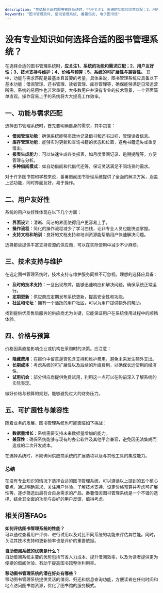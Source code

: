 ```yaml
---
description: "在选择合适的图书管理系统时，**应关注1、系统的功能和需求匹配；2、用户友好性；3、技术支持与维护；4、价格与预算；5、系统的可扩展性与兼容性。** 其中，功能与需求匹配是最基本且首要的考量。具体来说，图书管理系统应具备以下基本功能：借阅管理、还书管理、读者管理、库存管理等，确保能够满足日常运营所需。系统的易用性也非常重要，大多数用户并没有专业的技术背景，一个界面简单直观，操作容易上手的系统将大大提高工作效率。"
keywords: "图书管理软件, 借阅管理系统, 番薯借阅, 电子图书馆"
---
```

# 没有专业知识如何选择合适的图书管理系统？

在选择合适的图书管理系统时，**应关注1、系统的功能和需求匹配；2、用户友好性；3、技术支持与维护；4、价格与预算；5、系统的可扩展性与兼容性。** 其中，功能与需求匹配是最基本且首要的考量。具体来说，图书管理系统应具备以下基本功能：借阅管理、还书管理、读者管理、库存管理等，确保能够满足日常运营所需。系统的易用性也非常重要，大多数用户并没有专业的技术背景，一个界面简单直观，操作容易上手的系统将大大提高工作效率。

## 一、功能与需求匹配

选择图书管理系统时，首先要明确自身的需求，其中包含：

- **借阅管理功能**：确保系统能够高效地记录借书和还书过程，管理读者信息。
- **库存管理功能**：能够实时更新和查询书籍的状态和位置，避免书籍遗失或重复借出。
- **报表生成能力**：可以快速生成各类报表，如月度借阅记录、逾期提醒等，方便管理与分析。
- **多种借阅模式**：如自助借阅和代借代还等，保证灵活满足不同场景的需求。

对于许多图书馆和学校来说，番薯借阅图书管理系统提供了全面的解决方案，涵盖上述功能，同时界面友好，易于操作。

## 二、用户友好性

系统的用户友好性体现在以下几个方面：

- **界面设计**：清晰、简洁的界面使得用户更容易上手。
- **操作流程**：简化的操作流程减少了学习曲线，让非专业人员也能快速掌握。
- **支持文档和培训**：良好的文档支持和培训资源能帮助用户快速解决问题。

选择那些提供丰富支持资源的供应商，可以在实际使用中减少不少麻烦。

## 三、技术支持与维护

在选定图书管理系统时，技术支持与维护服务同样不可忽视。理想的选择应具备：

- **及时的技术支持**：一旦出现故障，能够迅速响应和解决问题，确保系统正常运行。
- **定期更新**：供应商应定期发布系统更新，提高安全性和功能。
- **社区和论坛**：拥有一个活跃的用户社区，可以为用户提供额外的帮助。

找到提供优质售后服务的供应商尤为关键，它能保证用户在系统使用过程中的顺畅体验。

## 四、价格与预算

价格因素直接影响企业或机构在采购时的决策。应注意：

- **隐藏费用**：在报价中留意是否包含支持和维护费用，避免未来发生额外支出。
- **长期成本**：考虑系统的可扩展性以及后续的升级费用，以确保长远使用的经济性。
- **试用机会**：部分供应商提供免费试用，利用这一点可以在购前深入了解系统的实际表现。

做好价格与预算的规划，能够避免过大的财务压力。

## 五、可扩展性与兼容性

随着业务的发展，图书管理系统也可能面临如下挑战：

- **数据量增长**：系统需要支持未来数据量增加的能力。
- **兼容性**：确保系统能够与现有的办公软件及其他平台兼容，避免因无法集成而造成的二次开发成本。

在选择系统时，不妨询问供应商系统的扩展选项以及与其他工具的集成能力。

### 总结

在没有专业知识的情况下选择合适的图书管理系统，可以遵循以上提到的五个核心要点，通过明确需求、关注用户体验、了解技术支持、设定价格预算并考虑可扩展性等，逐步筛选出最符合自身需求的产品。番薯借阅图书管理系统是一个不错的选择，结合其全面的功能与良好的用户反馈，值得考虑。

## 相关问答FAQs

**如何评估图书管理系统的性能？**  
可以通过查看用户评价、进行试用以及对比不同系统的功能来评估其性能。同时，关注其技术支持和更新频率也是评价的重要依据。

**自助借阅系统的优势是什么？**  
自助借阅系统主要的优势包括节省人力成本，提升借阅效率，以及为读者提供更为便捷的借阅体验，有助于提高图书馆整体利用率。

**移动图书管理系统的潜在好处有哪些？**  
移动图书管理系统提供灵活的借阅、归还和信息查询功能，方便读者在任何时间和地点访问图书馆资源，优化了图书馆的服务模式。
